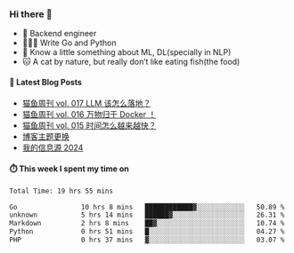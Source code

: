 ### Hi there 👋

- 🔧 Backend engineer
- 👨🏻‍💻 Write Go and Python
- 🔭 Know a little something about ML, DL(specially in NLP)
- 🐱 A cat by nature, but really don’t like eating fish(the food)

#### 📖 Latest Blog Posts
<!-- BLOG-POST-LIST:START -->
- [猫鱼周刊 vol. 017 LLM 该怎么落地？](https://ameow.xyz/archives/weekly-017)
- [猫鱼周刊 vol. 016 万物归于 Docker ！](https://ameow.xyz/archives/weekly-016)
- [猫鱼周刊 vol. 015 时间怎么越来越快？](https://ameow.xyz/archives/weekly-015)
- [博客主题更换](https://ameow.xyz/archives/bo-ke-zhu-ti-geng-huan)
- [我的信息源 2024](https://ameow.xyz/archives/info-source-2024)
<!-- BLOG-POST-LIST:END -->

#### ⏱️ This week I spent my time on
<!--START_SECTION:waka-->

```txt
Total Time: 19 hrs 55 mins

Go                10 hrs 8 mins   ████████████▓░░░░░░░░░░░░   50.89 %
unknown           5 hrs 14 mins   ██████▓░░░░░░░░░░░░░░░░░░   26.31 %
Markdown          2 hrs 8 mins    ██▓░░░░░░░░░░░░░░░░░░░░░░   10.74 %
Python            0 hrs 51 mins   █░░░░░░░░░░░░░░░░░░░░░░░░   04.27 %
PHP               0 hrs 37 mins   ▓░░░░░░░░░░░░░░░░░░░░░░░░   03.07 %
```

<!--END_SECTION:waka-->

<!--
**LeslieLeung/LeslieLeung** is a ✨ _special_ ✨ repository because its `README.md` (this file) appears on your GitHub profile.

Here are some ideas to get you started:

- 🔭 I’m currently working on ...
- 🌱 I’m currently learning ...
- 👯 I’m looking to collaborate on ...
- 🤔 I’m looking for help with ...
- 💬 Ask me about ...
- 📫 How to reach me: ...
- 😄 Pronouns: ...
- ⚡ Fun fact: ...
-->
